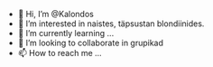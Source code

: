- 👋 Hi, I’m @Kalondos
- 👀 I’m interested in naistes, täpsustan blondiinides.
- 🌱 I’m currently learning ...
- 💞️ I’m looking to collaborate in grupikad
- 📫 How to reach me ...

<!---
Kalondos/Kalondos is a ✨ special ✨ repository because its `README.md` (this file) appears on your GitHub profile.
You can click the Preview link to take a look at your changes.
--->
